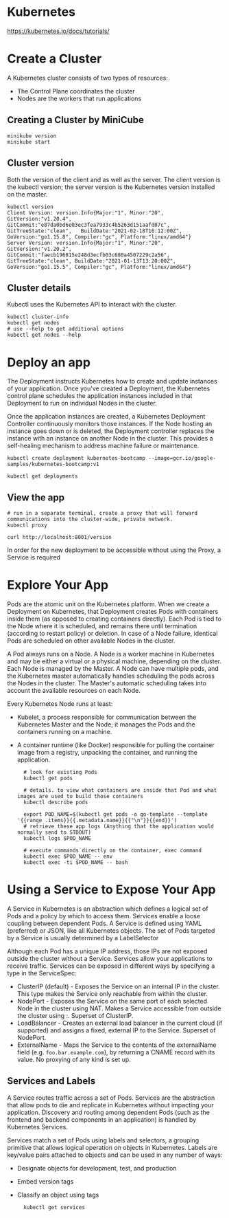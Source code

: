 # Kubernetes
https://kubernetes.io/docs/tutorials/

# Create a Cluster
A Kubernetes cluster consists of two types of resources:

* The Control Plane coordinates the cluster
* Nodes are the workers that run applications

## Creating a Cluster by MiniCube

    minikube version
    minikube start
    
## Cluster version
Both the version of the client and as well as the server. 
The client version is the kubectl version; the server version is the Kubernetes version installed on the master. 

    kubectl version
    Client Version: version.Info{Major:"1", Minor:"20", GitVersion:"v1.20.4", GitCommit:"e87da0bd6e03ec3fea7933c4b5263d151aafd07c", GitTreeState:"clean",   BuildDate:"2021-02-18T16:12:00Z", GoVersion:"go1.15.8", Compiler:"gc", Platform:"linux/amd64"}
    Server Version: version.Info{Major:"1", Minor:"20", GitVersion:"v1.20.2", GitCommit:"faecb196815e248d3ecfb03c680a4507229c2a56", GitTreeState:"clean", BuildDate:"2021-01-13T13:20:00Z", GoVersion:"go1.15.5", Compiler:"gc", Platform:"linux/amd64"}
    
## Cluster details
Kubectl uses the Kubernetes API to interact with the cluster. 

    kubectl cluster-info
    kubectl get nodes
    # use --help to get additional options
    kubectl get nodes --help

# Deploy an app
The Deployment instructs Kubernetes how to create and update instances of your application. 
Once you've created a Deployment, the Kubernetes control plane schedules the application instances included in that Deployment to run on individual Nodes in the cluster.

Once the application instances are created, a Kubernetes Deployment Controller continuously monitors those instances. 
If the Node hosting an instance goes down or is deleted, the Deployment controller replaces the instance with an instance on another Node in the cluster. 
This provides a self-healing mechanism to address machine failure or maintenance.

    kubectl create deployment kubernetes-bootcamp --image=gcr.io/google-samples/kubernetes-bootcamp:v1
    
    kubectl get deployments

## View the app

    # run in a separate terminal, create a proxy that will forward communications into the cluster-wide, private network.
    kubectl proxy
    
    curl http://localhost:8001/version
In order for the new deployment to be accessible without using the Proxy, a Service is required

# Explore Your App
Pods are the atomic unit on the Kubernetes platform. When we create a Deployment on Kubernetes, that Deployment creates Pods with containers inside them (as opposed to creating containers directly). 
Each Pod is tied to the Node where it is scheduled, and remains there until termination (according to restart policy) or deletion. 
In case of a Node failure, identical Pods are scheduled on other available Nodes in the cluster.


A Pod always runs on a Node. A Node is a worker machine in Kubernetes and may be either a virtual or a physical machine, depending on the cluster. Each Node is managed by the Master. 
A Node can have multiple pods, and the Kubernetes master automatically handles scheduling the pods across the Nodes in the cluster. 
The Master's automatic scheduling takes into account the available resources on each Node.

Every Kubernetes Node runs at least:
* Kubelet, a process responsible for communication between the Kubernetes Master and the Node; it manages the Pods and the containers running on a machine.
* A container runtime (like Docker) responsible for pulling the container image from a registry, unpacking the container, and running the application.


        # look for existing Pods
        kubectl get pods
        
        # details. to view what containers are inside that Pod and what images are used to build those containers 
        kubectl describe pods
        
        export POD_NAME=$(kubectl get pods -o go-template --template '{{range .items}}{{.metadata.name}}{{"\n"}}{{end}}')
        # retrieve these app logs (Anything that the application would normally send to STDOUT)
        kubectl logs $POD_NAME
        
        # execute commands directly on the container, exec command
        kubectl exec $POD_NAME -- env
        kubectl exec -ti $POD_NAME -- bash

# Using a Service to Expose Your App
A Service in Kubernetes is an abstraction which defines a logical set of Pods and a policy by which to access them. 
Services enable a loose coupling between dependent Pods. 
A Service is defined using YAML (preferred) or JSON, like all Kubernetes objects. 
The set of Pods targeted by a Service is usually determined by a LabelSelector

Although each Pod has a unique IP address, those IPs are not exposed outside the cluster without a Service. Services allow your applications to receive traffic. Services can be exposed in different ways by specifying a type in the ServiceSpec:

* ClusterIP (default) - Exposes the Service on an internal IP in the cluster. This type makes the Service only reachable from within the cluster.
* NodePort - Exposes the Service on the same port of each selected Node in the cluster using NAT. Makes a Service accessible from outside the cluster using <NodeIP>:<NodePort>. Superset of ClusterIP.
* LoadBalancer - Creates an external load balancer in the current cloud (if supported) and assigns a fixed, external IP to the Service. Superset of NodePort.
* ExternalName - Maps the Service to the contents of the externalName field (e.g. `foo.bar.example.com`), by returning a CNAME record with its value. No proxying of any kind is set up.


## Services and Labels
A Service routes traffic across a set of Pods. Services are the abstraction that allow pods to die and replicate in Kubernetes without impacting your application. Discovery and routing among dependent Pods (such as the frontend and backend components in an application) is handled by Kubernetes Services.

Services match a set of Pods using labels and selectors, a grouping primitive that allows logical operation on objects in Kubernetes. Labels are key/value pairs attached to objects and can be used in any number of ways:

* Designate objects for development, test, and production
* Embed version tags
* Classify an object using tags

 
        kubectl get services
